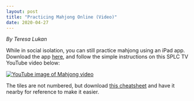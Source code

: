 ```yaml
---
layout: post
title: "Practicing Mahjong Online (Video)"
date: 2020-04-27
---
```

*By Teresa Lukan*

While in social isolation, you can still practice mahjong using an iPad app. Download the app [here](https://apps.apple.com/au/app/lets-mahjong/id933694165), and follow the simple instructions on this SPLC TV YouTube video below:

[![YouTube image of Mahjong video](http://img.youtube.com/vi/wPkOPO4u8DI/0.jpg)](https://www.youtube.com/watch?v=wPkOPO4u8DI)

The tiles are not numbered, but download [this cheatsheet](/img/MahjongAllTilesSPLC.png) and have it nearby for reference to make it easier.
